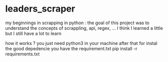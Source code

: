 # leaders_scraper
my beginnings in scrapping in python :
the goal of this project was to understand the concepts of scrappling, api, regex, ... I think I learned a little but I still have a lot to learn

how it works ?
you just need python3 in your machine after that for instal the good depedencie you have the requirement.txt
pip install -r requirements.txt
